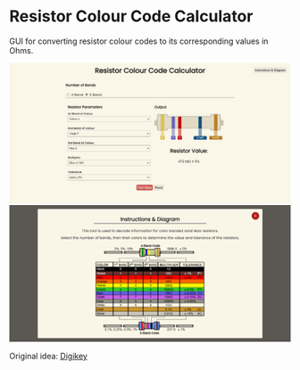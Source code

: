 # Resistor Colour Code Calculator
GUI for converting resistor colour codes to its corresponding values in Ohms.  

<img src="images/screenshot.png" alt="Screenshot of website">
<img src="images/instructions.png" alt="Instructions">  

Original idea: [Digikey](https://www.digikey.in/en/resources/conversion-calculators/conversion-calculator-resistor-color-code)
